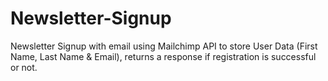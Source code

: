 # Newsletter-Signup
Newsletter Signup with email using Mailchimp API to store User Data (First Name, Last Name &amp; Email), returns a response if registration is successful or not.
